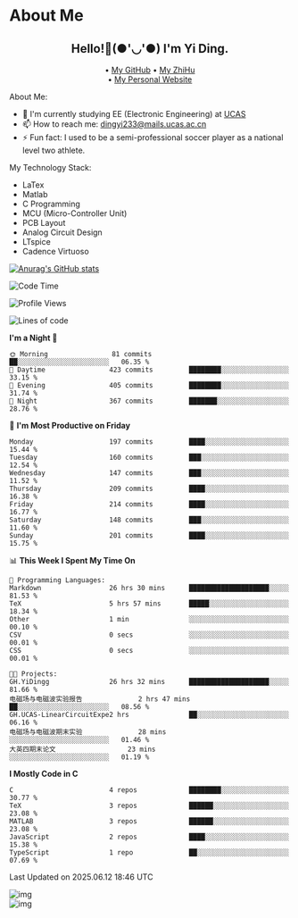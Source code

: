 # About Me

<h2 style="text-align:center;"> Hello!👋(●'◡'●) I'm Yi Ding.</h2>

<div style="text-align:center;">
  • <a href="https://github.com/YiDingg">My GitHub</a>
  • <a href="https://www.zhihu.com/people/YiDingg">My ZhiHu</a><br>
  • <a href="https://yidingg.github.io/YiDingg">My Personal Website</a><br>
</div>

About Me:
- 🔭 I'm currently studying EE (Electronic Engineering) at [UCAS](https://www.ucas.ac.cn/)
- 📫 How to reach me: dingyi233@mails.ucas.ac.cn
- ⚡ Fun fact: I used to be a semi-professional soccer player as a national level two athlete.

My Technology Stack:
- LaTex
- Matlab
- C Programming
- MCU (Micro-Controller Unit)
- PCB Layout
- Analog Circuit Design
- LTspice 
- Cadence Virtuoso


[![Anurag's GitHub stats](https://github-readme-stats.vercel.app/api?username=YiDingg)](https://github.com/anuraghazra/github-readme-stats)

<!--START_SECTION:waka-->
![Code Time](http://img.shields.io/badge/Code%20Time-1%2C275%20hrs%2051%20mins-blue)

![Profile Views](http://img.shields.io/badge/Profile%20Views-88-blue)

![Lines of code](https://img.shields.io/badge/From%20Hello%20World%20I%27ve%20Written-807.9%20thousand%20lines%20of%20code-blue)

**I'm a Night 🦉** 

```text
🌞 Morning                81 commits          ██░░░░░░░░░░░░░░░░░░░░░░░   06.35 % 
🌆 Daytime                423 commits         ████████░░░░░░░░░░░░░░░░░   33.15 % 
🌃 Evening                405 commits         ████████░░░░░░░░░░░░░░░░░   31.74 % 
🌙 Night                  367 commits         ███████░░░░░░░░░░░░░░░░░░   28.76 % 
```
📅 **I'm Most Productive on Friday** 

```text
Monday                   197 commits         ████░░░░░░░░░░░░░░░░░░░░░   15.44 % 
Tuesday                  160 commits         ███░░░░░░░░░░░░░░░░░░░░░░   12.54 % 
Wednesday                147 commits         ███░░░░░░░░░░░░░░░░░░░░░░   11.52 % 
Thursday                 209 commits         ████░░░░░░░░░░░░░░░░░░░░░   16.38 % 
Friday                   214 commits         ████░░░░░░░░░░░░░░░░░░░░░   16.77 % 
Saturday                 148 commits         ███░░░░░░░░░░░░░░░░░░░░░░   11.60 % 
Sunday                   201 commits         ████░░░░░░░░░░░░░░░░░░░░░   15.75 % 
```


📊 **This Week I Spent My Time On** 

```text
💬 Programming Languages: 
Markdown                 26 hrs 30 mins      ████████████████████░░░░░   81.53 % 
TeX                      5 hrs 57 mins       █████░░░░░░░░░░░░░░░░░░░░   18.34 % 
Other                    1 min               ░░░░░░░░░░░░░░░░░░░░░░░░░   00.10 % 
CSV                      0 secs              ░░░░░░░░░░░░░░░░░░░░░░░░░   00.01 % 
CSS                      0 secs              ░░░░░░░░░░░░░░░░░░░░░░░░░   00.01 % 

🐱‍💻 Projects: 
GH.YiDingg               26 hrs 32 mins      ████████████████████░░░░░   81.66 % 
电磁场与电磁波实验报告              2 hrs 47 mins       ██░░░░░░░░░░░░░░░░░░░░░░░   08.56 % 
GH.UCAS-LinearCircuitExpe2 hrs               ██░░░░░░░░░░░░░░░░░░░░░░░   06.16 % 
电磁场与电磁波期末实验              28 mins             ░░░░░░░░░░░░░░░░░░░░░░░░░   01.46 % 
大英四期末论文                  23 mins             ░░░░░░░░░░░░░░░░░░░░░░░░░   01.19 % 
```

**I Mostly Code in C** 

```text
C                        4 repos             ████████░░░░░░░░░░░░░░░░░   30.77 % 
TeX                      3 repos             ██████░░░░░░░░░░░░░░░░░░░   23.08 % 
MATLAB                   3 repos             ██████░░░░░░░░░░░░░░░░░░░   23.08 % 
JavaScript               2 repos             ████░░░░░░░░░░░░░░░░░░░░░   15.38 % 
TypeScript               1 repo              ██░░░░░░░░░░░░░░░░░░░░░░░   07.69 % 
```




 Last Updated on 2025.06.12 18:46 UTC
<!--END_SECTION:waka-->

<!-- Coding activity over the last year -->
<div class='center'><img src='https://wakatime.com/share/@YiDingg/260601e0-8e46-41ab-9832-d4d0ae5fd0bd.svg' alt='img'/></div>

<!-- Languages over the last year -->
<div class='center'><img src='https://wakatime.com/share/@YiDingg/99546fa3-4cc3-4808-ab6e-13f38e27aba1.svg' alt='img'/></div>
